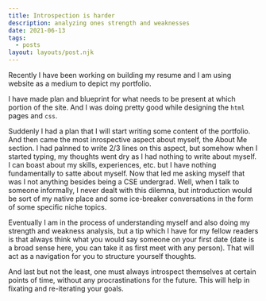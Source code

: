 ```yaml
---
title: Introspection is harder
description: analyzing ones strength and weaknesses
date: 2021-06-13
tags:
  - posts
layout: layouts/post.njk
---
```


Recently I have been working on building my resume and I am using website as a medium to depict my portfolio.

I have made plan and blueprint for what needs to be present at which portion of the site. And I was doing pretty good while designing the `html` pages and `css`.

Suddenly I had a plan that I will start writing some content of the portfolio. And then came the most inrospective aspect about myself, the About Me section.
I had palnned to write 2/3 lines on this aspect, but somehow when I started typing, my thoughts went dry as I had nothing to write about myself. I can boast
about my skills, experiences, etc. but I have nothing fundamentally to satte about myself. Now that led me asking myself that was I not anything besides being a CSE 
undergrad. Well, when I talk to someone informally, I never dealt with this dilemna, but introduction would be sort of my native place and some ice-breaker conversations
in the form of some specific niche topics.

Eventually I am in the process of understanding myself and also doing my strength and weakness analysis, but a tip which I have for my fellow readers is that always
think what you would say someone on your first date (date is a broad sense here, you can take it as first meet with any person). That will act as a navigation for you
to structure yourself thoughts. 

And last but not the least, one must always introspect themselves at certain points of time, without any procrastinations for the future. This will help in fixating
and re-iterating your goals.